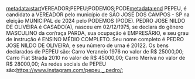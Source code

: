 <metadata:start>VEREADOR;PEPEU;PODEMOS;PODE<metadata:end>
PEPEU, é candidato a VEREADOR pelo município de SÃO JOSÉ DOS CAMPOS - SP na eleição MUNICIPAL de 2024 pelo PODEMOS (PODE). PEDRO JOSE NILDO DE OLIVEIRA é CASADO(A), nasceu em 02/12/1975, se declara do gênero MASCULINO da cor/raça PARDA, sua ocupação é EMPRESÁRIO, e seu grau de instrução é ENSINO MÉDIO COMPLETO. Seu nome completo é PEDRO JOSE NILDO DE OLIVEIRA, e seu número de urna é 20122.
Os bens declarados de PEPEU são: Carro Veraneio 1976 no valor de R$ 25000,00; Carro Fiat Strada 2010 no valor de R$ 45000,00; Carro Meriva no valor de R$ 28000,00; 
As redes sociais de PEPEU são:https://www.instagram.com/pepeu._.pedro/;
